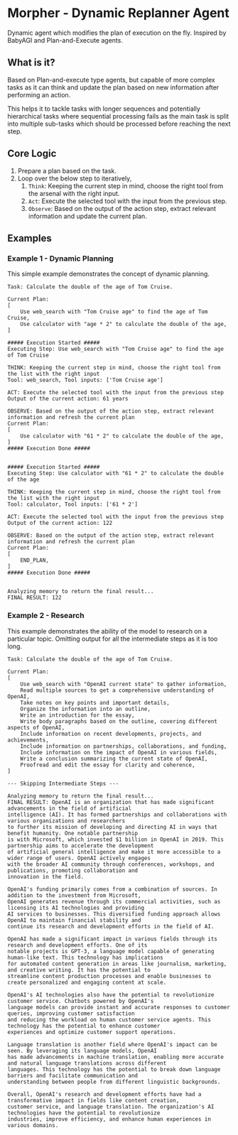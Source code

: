 # Morpher - Dynamic Replanner Agent

Dynamic agent which modifies the plan of execution on the fly. Inspired by BabyAGI and Plan-and-Execute agents.

## What is it?

Based on Plan-and-execute type agents, but capable of more complex tasks as it can think and update the plan based on new information after performing an action. 

This helps it to tackle tasks with longer sequences and potentially hierarchical tasks where sequential processing fails as the main task is split into multiple sub-tasks which should be processed before reaching the next step.

## Core Logic

1. Prepare a plan based on the task. 
2. Loop over the below step to iteratively,
    1. `Think`: Keeping the current step in mind, choose the right tool from the arsenal with the right input.
    2. `Act`: Execute the selected tool with the input from the previous step.
    3. `Observe`: Based on the output of the action step, extract relevant information and update the current plan.

## Examples

### Example 1 - Dynamic Planning

This simple example demonstrates the concept of dynamic planning.

```
Task: Calculate the double of the age of Tom Cruise.

Current Plan:
[
    Use web_search with "Tom Cruise age" to find the age of Tom Cruise,
    Use calculator with "age * 2" to calculate the double of the age,
]

##### Execution Started #####
Executing Step: Use web_search with "Tom Cruise age" to find the age of Tom Cruise

THINK: Keeping the current step in mind, choose the right tool from the list with the right input
Tool: web_search, Tool inputs: ['Tom Cruise age']

ACT: Execute the selected tool with the input from the previous step
Output of the current action: 61 years

OBSERVE: Based on the output of the action step, extract relevant information and refresh the current plan
Current Plan:
[
    Use calculator with "61 * 2" to calculate the double of the age,
]
##### Execution Done #####


##### Execution Started #####
Executing Step: Use calculator with "61 * 2" to calculate the double of the age

THINK: Keeping the current step in mind, choose the right tool from the list with the right input
Tool: calculator, Tool inputs: ['61 * 2']

ACT: Execute the selected tool with the input from the previous step
Output of the current action: 122

OBSERVE: Based on the output of the action step, extract relevant information and refresh the current plan
Current Plan:
[
    END_PLAN,
]
##### Execution Done #####


Analyzing memory to return the final result...
FINAL RESULT: 122
```

### Example 2 - Research

This example demonstrates the ability of the model to research on a particular topic. Omitting output for all the intermediate steps as it is too long.

```
Task: Calculate the double of the age of Tom Cruise.

Current Plan:
[
    Use web_search with "OpenAI current state" to gather information,
    Read multiple sources to get a comprehensive understanding of OpenAI,
    Take notes on key points and important details,
    Organize the information into an outline,
    Write an introduction for the essay,
    Write body paragraphs based on the outline, covering different aspects of OpenAI,
    Include information on recent developments, projects, and achievements,
    Include information on partnerships, collaborations, and funding,
    Include information on the impact of OpenAI in various fields,
    Write a conclusion summarizing the current state of OpenAI,
    Proofread and edit the essay for clarity and coherence,
]

--- Skipping Intermediate Steps ---

Analyzing memory to return the final result...
FINAL RESULT: OpenAI is an organization that has made significant advancements in the field of artificial
intelligence (AI). It has formed partnerships and collaborations with various organizations and researchers
to further its mission of developing and directing AI in ways that benefit humanity. One notable partnership
is with Microsoft, which invested $1 billion in OpenAI in 2019. This partnership aims to accelerate the development
of artificial general intelligence and make it more accessible to a wider range of users. OpenAI actively engages
with the broader AI community through conferences, workshops, and publications, promoting collaboration and
innovation in the field.

OpenAI's funding primarily comes from a combination of sources. In addition to the investment from Microsoft,
OpenAI generates revenue through its commercial activities, such as licensing its AI technologies and providing
AI services to businesses. This diversified funding approach allows OpenAI to maintain financial stability and
continue its research and development efforts in the field of AI.

OpenAI has made a significant impact in various fields through its research and development efforts. One of its
notable projects is GPT-3, a language model capable of generating human-like text. This technology has implications
for automated content generation in areas like journalism, marketing, and creative writing. It has the potential to
streamline content production processes and enable businesses to create personalized and engaging content at scale.

OpenAI's AI technologies also have the potential to revolutionize customer service. Chatbots powered by OpenAI's
language models can provide instant and accurate responses to customer queries, improving customer satisfaction
and reducing the workload on human customer service agents. This technology has the potential to enhance customer
experiences and optimize customer support operations.

Language translation is another field where OpenAI's impact can be seen. By leveraging its language models, OpenAI
has made advancements in machine translation, enabling more accurate and natural language translations across different
languages. This technology has the potential to break down language barriers and facilitate communication and
understanding between people from different linguistic backgrounds.

Overall, OpenAI's research and development efforts have had a transformative impact in fields like content creation,
customer service, and language translation. The organization's AI technologies have the potential to revolutionize
industries, improve efficiency, and enhance human experiences in various domains.
```
